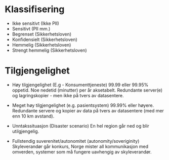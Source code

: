 # Klassifisering
 - Ikke sensitivt (Ikke PII)
 - Sensitivt (PII mm.)
 - Begrenset (Sikkerhetsloven)
 - Konfidensielt (Sikkerhetsloven)
 - Hemmelig (Sikkerhetsloven)
 - Strengt hemmelig (Sikkerhetsloven)

# Tilgjengelighet
- Høy tilgjengelighet (E.g - Konsumenttjeneste)
99.99 eller 99.95% oppetid. Noe nedetid (minutter) per år aksetabelt. Redundante server(e) og lagringskopier - men ikke på tvers av datasentere. 

- Meget høy tilgjengelighet (e.g. pasientsystem)
99.99% eller høyere. Redundante servere og kopier av data på tvers av datasentere (med mer enn 10 km avstand). 

- Unntakssituasjon (Disaster scenario)
En hel region går ned og blir utilgjengelig. 

- Fullstendig suverenitet/autonomitet (autonomity/soveriginity)
Skyleverandør går konkurs, Norge mister all kommunikasjon med omverden, systemer som må fungere uavhengig av skyleverandør.

